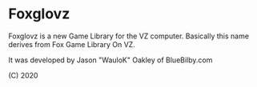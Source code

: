 # Foxglovz

Foxglovz is a new Game Library for the VZ computer. Basically this name derives from Fox Game Library On VZ.

It was developed by Jason "WauloK" Oakley of BlueBilby.com

(C) 2020
